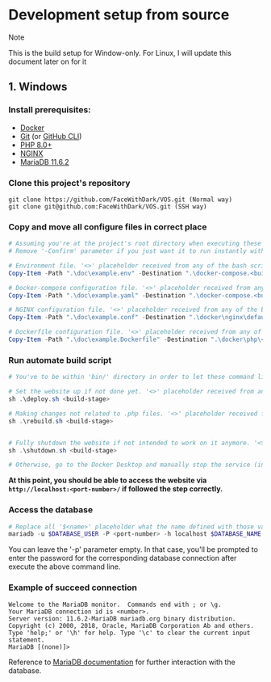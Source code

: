 # Development setup from source

> [!NOTE]
> This is the build setup for Window-only. For Linux, I will update this document later on for it

## 1. Windows

### Install prerequisites:
+ [Docker](https://docs.docker.com/get-started/get-docker/)
+ [Git](https://git-scm.com/downloads) (or [GitHub CLI](https://github.com/cli/cli#installation))
+ [PHP 8.0+](https://www.php.net/downloads.php)
+ [NGINX](https://nginx.org/en/docs/windows.html)
+ [MariaDB 11.6.2](https://mariadb.org/download/)

### Clone this project's repository
```
git clone https://github.com/FaceWithDark/VOS.git (Normal way)
git clone git@github.com:FaceWithDark/VOS.git (SSH way)
```

### Copy and move all configure files in correct place
```powershell
# Assuming you're at the project's root directory when executing these command lines.
# Remove '-Confirm' parameter if you just want it to run instantly without additional prompting.

# Environment file. '<>' placeholder received from any of the bash scripts in 'bin/' directory
Copy-Item -Path ".\doc\example.env" -Destination ".\docker-compose.<build-stage>.env" -Confirm -Force

# Docker-compose configuration file. '<>' placeholder received from any of the bash scripts in 'bin/' directory
Copy-Item -Path ".\doc\example.yaml" -Destination ".\docker-compose.<build-stage>.yaml" -Confirm -Force

# NGINX configuration file. '<>' placeholder received from any of the bash scripts in 'bin/' directory
Copy-Item -Path ".\doc\example.conf" -Destination ".\docker\nginx\default.<build-stage>.conf" -Confirm -Force

# Dockerfile configuration file. '<>' placeholder received from any of the bash scripts in 'bin/' directory
Copy-Item -Path ".\doc\example.Dockerfile" -Destination ".\docker\php\<build-stage>.Dockerfile" -Confirm -Force
```

### Run automate build script
```powershell
# You've to be within 'bin/' directory in order to let these command lines work. 

# Set the website up if not done yet. '<>' placeholder received from any of the bash scripts in 'bin/' directory.
sh .\deploy.sh <build-stage>

# Making changes not related to .php files. '<>' placeholder received from any of the bash scripts in 'bin/' directory.
sh .\rebuild.sh <build-stage>


# Fully shutdown the website if not intended to work on it anymore. '<>' placeholder received from any of the bash scripts in 'bin/' directory.
sh .\shutdown.sh <build-stage>

# Otherwise, go to the Docker Desktop and manually stop the service (in this case, the service name will be 'vos').
```

**At this point, you should be able to access the website via __```http://localhost:<port-number>/```__ if followed the step correctly.**

### Access the database
```powershell
# Replace all '$<name>' placeholder what the name defined with those variables within .env file.
mariadb -u $DATABASE_USER -P <port-number> -h localhost $DATABASE_NAME -p$DATABASE_PASSWORD
```

You can leave the '-p' parameter empty. In that case, you'll be prompted to enter the password for the corresponding database connection after execute the above command line.

### Example of succeed connection
```
Welcome to the MariaDB monitor.  Commands end with ; or \g.
Your MariaDB connection id is <number>.
Server version: 11.6.2-MariaDB mariadb.org binary distribution.
Copyright (c) 2000, 2018, Oracle, MariaDB Corporation Ab and others.
Type 'help;' or '\h' for help. Type '\c' to clear the current input statement.
MariaDB [(none)]>  
```

Reference to [MariaDB documentation](https://mariadb.com/kb/en/sql-statements/) for further interaction with the database.
